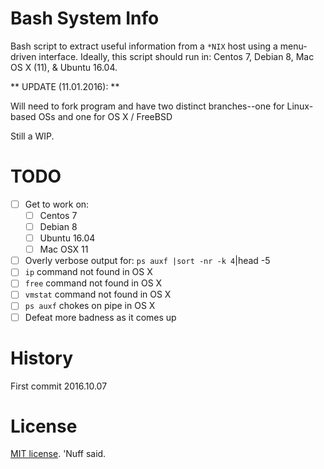# Bash System Info  

Bash script to extract useful information from a `*NIX` host using a menu-driven interface.
Ideally, this script should run in: Centos 7, Debian 8, Mac OS X (11), & Ubuntu 16.04. 

** UPDATE (11.01.2016): ** 

Will need to fork program and have two distinct branches--one for Linux-based OSs and one for OS X / FreeBSD

Still a WIP.  

# TODO

- [ ] Get to work on: 
    - [ ] Centos 7
    - [ ] Debian 8
    - [ ] Ubuntu 16.04
    - [ ] Mac OSX 11
- [ ] Overly verbose output for: `ps auxf |sort -nr -k 4`|head -5 
- [ ] `ip` command not found in OS X 
- [ ] `free` command not found in OS X
- [ ] `vmstat` command not found in OS X 
- [ ] `ps auxf` chokes on pipe in OS X  
- [ ] Defeat more badness as it comes up

# History 

First commit 2016.10.07

# License 

[MIT license](https://opensource.org/licenses/MIT). 'Nuff said. 
